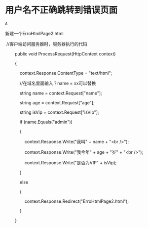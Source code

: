 # 用户名不正确跳转到错误页面

`A`

新建一个ErroHtmlPage2.html

 //客户端访问服务器时，服务器执行的代码

        public void ProcessRequest\(HttpContext context\)

        {

            context.Response.ContentType = "text/html";

            //在域名里面输入？name = xx可以替换

            string name = context.Request\["name"\];

            string age = context.Request\["age"\];

            string isVip = context.Request\["isVip"\];

            if \(name.Equals\("admin"\)\)

            {

                context.Response.Write\("我叫" \+ name \+ "\<br /\>"\);

                context.Response.Write\("我今年" \+ age \+ "岁" \+ "\<br /\>"\);

                context.Response.Write\("是否为VIP" \+ isVip\);

            }

            else

            {

                context.Response.Redirect\("ErroHtmlPage2.html"\);

            }

        }
